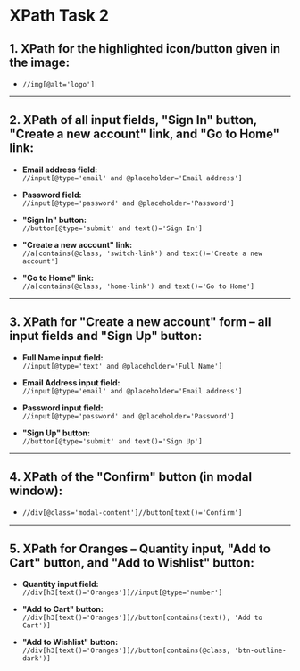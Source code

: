 # XPath Task 2 

## 1. XPath for the highlighted icon/button given in the image:
- `//img[@alt='logo']`

---

## 2. XPath of all input fields, "Sign In" button, "Create a new account" link, and "Go to Home" link:

- **Email address field:**  
  `//input[@type='email' and @placeholder='Email address']`

- **Password field:**  
  `//input[@type='password' and @placeholder='Password']`

- **"Sign In" button:**  
  `//button[@type='submit' and text()='Sign In']`

- **"Create a new account" link:**  
  `//a[contains(@class, 'switch-link') and text()='Create a new account']`

- **"Go to Home" link:**  
  `//a[contains(@class, 'home-link') and text()='Go to Home']`

---

## 3. XPath for "Create a new account" form – all input fields and "Sign Up" button:

- **Full Name input field:**  
  `//input[@type='text' and @placeholder='Full Name']`

- **Email Address input field:**  
  `//input[@type='email' and @placeholder='Email address']`

- **Password input field:**  
  `//input[@type='password' and @placeholder='Password']`

- **"Sign Up" button:**  
  `//button[@type='submit' and text()='Sign Up']`

---

## 4. XPath of the "Confirm" button (in modal window):

- `//div[@class='modal-content']//button[text()='Confirm']`

---

## 5. XPath for **Oranges** – Quantity input, "Add to Cart" button, and "Add to Wishlist" button:

- **Quantity input field:**  
  `//div[h3[text()='Oranges']]//input[@type='number']`

- **"Add to Cart" button:**  
  `//div[h3[text()='Oranges']]//button[contains(text(), 'Add to Cart')]`

- **"Add to Wishlist" button:**  
  `//div[h3[text()='Oranges']]//button[contains(@class, 'btn-outline-dark')]`




